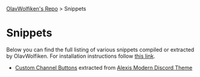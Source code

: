 [OlavWolfiken's Repo](https://olavwolfiken.github.io/BetterDiscord) > Snippets

# Snippets
Below you can find the full listing of various snippets compiled or extracted by OlavWolfiken. For installation instructions follow [this link](https://olavwolfiken.github.io/BetterDiscord#snippets-1).

- [Custom Channel Buttons](https://olavwolfiken.github.io/BetterDiscord/Snippets/custom-channel-buttons.css) extracted from [Alexis Modern Discord Theme](https://alexisjonsson.github.io/BetterDiscordAddons/Themes/modern-discord.theme.css)
